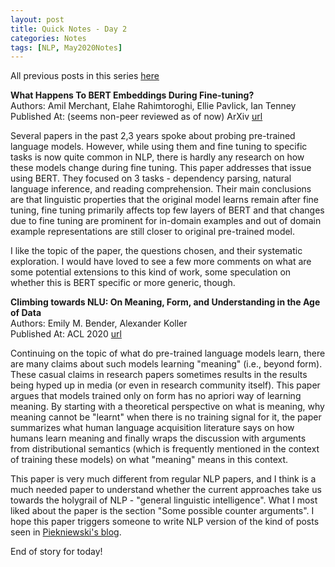```yaml
---
layout: post
title: Quick Notes - Day 2
categories: Notes
tags: [NLP, May2020Notes]
---
```

All previous posts in this series [here](https://nishkalavallabhi.github.io/Tags/#may2020notes)  

**What Happens To BERT Embeddings During Fine-tuning?**  
Authors: Amil Merchant, Elahe Rahimtoroghi, Ellie Pavlick, Ian Tenney  
Published At: (seems non-peer reviewed as of now) ArXiv [url](https://arxiv.org/abs/2004.14448)  

Several papers in the past 2,3 years spoke about probing pre-trained language models. However, while using them and fine tuning to specific tasks is now quite common in NLP, there is hardly any research on how these models change during fine tuning. This paper addresses that issue using BERT. They focused on 3 tasks - dependency parsing, natural language inference, and reading comprehension. Their main conclusions are that linguistic properties that the original model learns remain after fine tuning, fine tuning primarily affects top few layers of BERT and that changes due to fine tuning are prominent for in-domain examples and out of domain example representations are still closer to original pre-trained model.

I like the topic of the paper, the questions chosen, and their systematic exploration. I would have loved to see a few more comments on what are some potential extensions to this kind of work, some speculation on whether this is BERT specific or more generic, though. 

**Climbing towards NLU: On Meaning, Form, and Understanding in the Age of Data**  
Authors: Emily M. Bender, Alexander Koller  
Published At: ACL 2020 [url](https://openreview.net/forum?id=GKTvAcb12b)   

Continuing on the topic of what do pre-trained language models learn, there are many claims about such models learning "meaning" (i.e., beyond form). These casual claims in research papers sometimes results in the results being hyped up in media (or even in research community itself). This paper argues that models trained only on form has no apriori way of learning meaning. By starting with a theoretical perspective on what is meaning, why meaning cannot be "learnt" when there is no training signal for it, the paper summarizes what human language acquisition literature says on how humans learn meaning and finally wraps the discussion with arguments from distributional semantics (which is frequently mentioned in the context of training these models) on what "meaning" means in this context.  

This paper is very much different from regular NLP papers, and I think is a much needed paper to understand whether the current approaches take us towards the holygrail of NLP - "general linguistic intelligence". What I most liked about the paper is the section "Some possible counter arguments". I hope this paper triggers someone to write  NLP version of the kind of posts seen in [Piekniewski's blog](https://blog.piekniewski.info/).

End of story for today!
